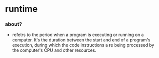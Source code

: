 # runtime

### about?

- refetrs to the period when a program is executing or running on a computer. It's the duration between the start and end of a program's execution, during which the code 
  instructions a re being processed by the computer's CPU and other resources.